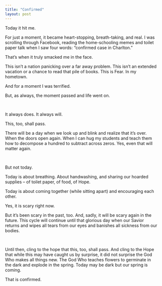 ```yaml
---
title: "Confirmed"
layout: post
---
```

<p >Today it hit me.</p>
<p >For just a moment, it became heart-stopping, breath-taking, and real. I was scrolling through Facebook, reading the home-schooling memes and toilet paper talk when I saw four words: “confirmed case in Charlton.”</p>
<p >That’s when it truly smacked me in the face.</p>
<p >This isn’t a nation panicking over a far away problem. This isn’t an extended vacation or a chance to read that pile of books. This is Fear. In my hometown.</p>
<p >And for a moment I was terrified.</p>
<p >But, as always, the moment passed and life went on.</p>
<p >
  <br>
</p>
<p >It always does. It always will.</p>
<p >This, too, shall pass.</p>
<p >There will be a day when we look up and blink and realize that it’s over. When the doors open again. When I can hug my students and teach them how to decompose a hundred to subtract across zeros. Yes, even that will matter again.</p>
<p >&nbsp;</p>
<p >But not today.</p>
<p >Today is about breathing. About handwashing, and sharing our hoarded supplies – of toilet paper, of food, of Hope.</p>
<p >Today is about coming together (while sitting apart) and encouraging each other.</p>
<p >Yes, it is scary right now.</p>
<p >But it’s been scary in the past, too. And, sadly, it will be scary again in the future. This cycle will continue until that glorious day when our Savior returns and wipes all tears from our eyes and banishes all sickness from our bodies.</p>
<p >&nbsp;</p>
<p >Until then, cling to the hope that this, too, shall pass. And cling to the Hope that while this may have caught us by surprise, it did not surprise the God Who makes all things new. The God Who teaches flowers to germinate in the dark and explode in the spring. Today may be dark but our spring is coming.</p>
<p >That is confirmed.</p>
